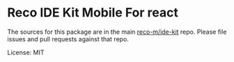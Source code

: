 Reco IDE Kit Mobile For react
=======

The sources for this package are in the main [reco-m/ide-kit](http://src.devops.bitech.cn/framework/reco10.mobile.git) repo. Please file issues and pull requests against that repo.

License: MIT